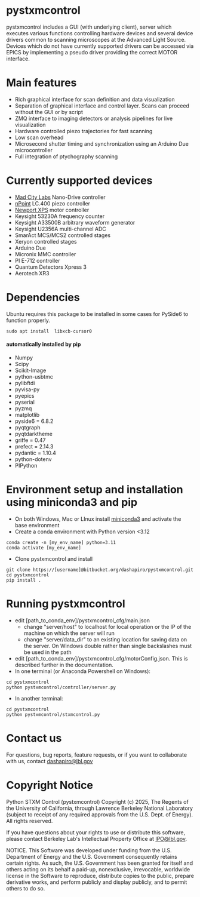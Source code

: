 # pystxmcontrol

pystxmcontrol includes a GUI (with underlying client), server which executes various functions controlling hardware devices and several device drivers common to scanning microscopes at the Advanced Light Source. Devices which do not have currently supported drivers can be accessed via EPICS by implementing a pseudo driver providing the correct MOTOR interface.

# Main features
- Rich graphical interface for scan definition and data visualization
- Separation of graphical interface and control layer.  Scans can proceed without the GUI or by script
- ZMQ interface to imaging detectors or analysis pipelines for live visualization
- Hardware controlled piezo trajectories for fast scanning
- Low scan overhead
- Microsecond shutter timing and synchronization using an Arduino Due microcontroller
- Full integration of ptychography scanning

# Currently supported devices
- [Mad City Labs](https://www.madcitylabs.com/nanodrive.html) Nano-Drive controller
- [nPoint](https://npoint.com/) LC.400 piezo controller
- [Newport XPS](https://www.newport.com/c/xps-universal-multi-axis-motion-controller) motor controller
- Keysight 53230A frequency counter
- Keysight A33500B arbitrary waveform generator
- Keysight U2356A multi-channel ADC
- SmarAct MCS/MCS2 controlled stages
- Xeryon controlled stages
- Arduino Due
- Micronix MMC controller
- PI E-712 controller
- Quantum Detectors Xpress 3
- Aerotech XR3

# Dependencies 
Ubuntu requires this package to be installed in some cases for PySide6 to function properly.
```
sudo apt install  libxcb-cursor0
```

#### automatically installed by pip

- Numpy
- Scipy
- Scikit-Image
- python-usbtmc
- pylibftdi
- pyvisa-py
- pyepics
- pyserial
- pyzmq
- matplotlib
- pyside6 = 6.8.2
- pyqtgraph
- pyqtdarktheme
- griffe = 0.47
- prefect = 2.14.3
- pydantic = 1.10.4
- python-dotenv
- PIPython

# Environment setup and installation using miniconda3 and pip
- On both Windows, Mac or LInux install [miniconda3](https://docs.conda.io/en/latest/miniconda.html) and activate the base environment
- Create a conda environment with Python version <3.12
```
conda create -n [my_env_name] python=3.11
conda activate [my_env_name]
```
- Clone pystxmcontrol and install
```
git clone https://[username]@bitbucket.org/dashapiro/pystxmcontrol.git
cd pystxmcontrol
pip install .
```

# Running pystxmcontrol
- edit [path_to_conda_env]/pystxmcontrol_cfg/main.json
  - change "server/host" to localhost for local operation or the IP of the machine on which the server will run
  - change "server/data_dir" to an existing location for saving data on the server.  On Windows double rather than single backslashes must be used in the path
- edit [path_to_conda_env]/pystxmcontrol_cfg/motorConfig.json.  This is described further in the documentation.
- In one terminal (or Anaconda Powershell on Windows):
```
cd pystxmcontrol
python pystxmcontrol/controller/server.py
```
- In another terminal:
```
cd pystxmcontrol
python pystxmcontrol/stxmcontrol.py
```

# Contact us

For questions, bug reports, feature requests, or if you want to collaborate with us, contact dashapiro@lbl.gov

# Copyright Notice

Python STXM Control (pystxmcontrol) Copyright (c) 2025, The Regents of the
University of California, through Lawrence Berkeley National Laboratory (subject to receipt of any required approvals from the U.S. Dept. of Energy). All rights reserved.

If you have questions about your rights to use or distribute this software,
please contact Berkeley Lab's Intellectual Property Office at
IPO@lbl.gov.

NOTICE.  This Software was developed under funding from the U.S. Department
of Energy and the U.S. Government consequently retains certain rights.  As
such, the U.S. Government has been granted for itself and others acting on
its behalf a paid-up, nonexclusive, irrevocable, worldwide license in the
Software to reproduce, distribute copies to the public, prepare derivative 
works, and perform publicly and display publicly, and to permit others to do so.
